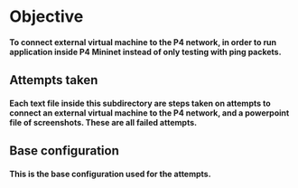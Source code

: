 # Objective
#### To connect external virtual machine to the P4 network, in order to run application inside P4 Mininet instead of only testing with ping packets. 
## Attempts taken
#### Each text file inside this subdirectory are steps taken on attempts to connect an external virtual machine to the P4 network, and a powerpoint file of screenshots. These are all failed attempts. 
## Base configuration
#### This is the base configuration used for the attempts. 
